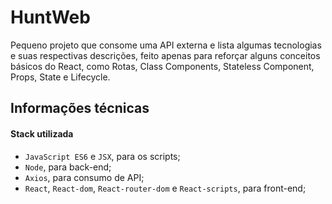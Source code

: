 # HuntWeb
Pequeno projeto que consome uma API externa e lista algumas tecnologias e suas respectivas descrições, feito apenas para reforçar alguns conceitos básicos do React, como Rotas, Class Components, Stateless Component, Props, State e Lifecycle.  

## Informações técnicas

#### Stack utilizada
 - `JavaScript ES6` e `JSX`, para os scripts;
 - `Node`, para back-end;
 - `Axios`, para consumo de API;
 - `React`, `React-dom`, `React-router-dom` e `React-scripts`, para front-end;
  
